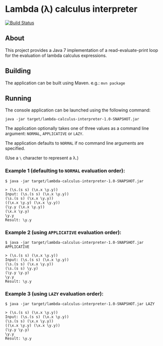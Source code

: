 # Lambda (&#955;) calculus interpreter

[![Build Status](https://travis-ci.org/webber-s/lambda-calculus-interpreter.png?branch=master)](https://travis-ci.org/webber-s/lambda-calculus-interpreter)

## About

This project provides a Java 7 implementation of a read-evaluate-print loop for the evaluation of lambda calculus expressions.

## Building

The application can be built using Maven. e.g.: `mvn package`

## Running

The console application can be launched using the following command: 

`java -jar target/lambda-calculus-interpreter-1.0-SNAPSHOT.jar`

The application optionally takes one of three values as a command line argument: `NORMAL`, `APPLICATIVE` or `LAZY`.

The application defaults to `NORMAL` if no command line arguments are specified.

(Use a `\` character to represent a &#955;.)

### Example 1 (defaulting to `NORMAL` evaluation order):

```
$ java -jar target/lambda-calculus-interpreter-1.0-SNAPSHOT.jar

> (\s.(s s) (\x.x \y.y))
Input: (\s.(s s) (\x.x \y.y))
(\s.(s s) (\x.x \y.y))
((\x.x \y.y) (\x.x \y.y))
(\y.y (\x.x \y.y))
(\x.x \y.y)
\y.y
Result: \y.y
```

### Example 2 (using `APPLICATIVE` evaluation order):

```
$ java -jar target/lambda-calculus-interpreter-1.0-SNAPSHOT.jar APPLICATIVE

> (\s.(s s) (\x.x \y.y))
Input: (\s.(s s) (\x.x \y.y))
(\s.(s s) (\x.x \y.y))
(\s.(s s) \y.y)
(\y.y \y.y)
\y.y
Result: \y.y
```

### Example 3 (using `LAZY` evaluation order):

```
$ java -jar target/lambda-calculus-interpreter-1.0-SNAPSHOT.jar LAZY

> (\s.(s s) (\x.x \y.y))
Input: (\s.(s s) (\x.x \y.y))
(\s.(s s) (\x.x \y.y))
((\x.x \y.y) (\x.x \y.y))
(\y.y \y.y)
\y.y
Result: \y.y
```
